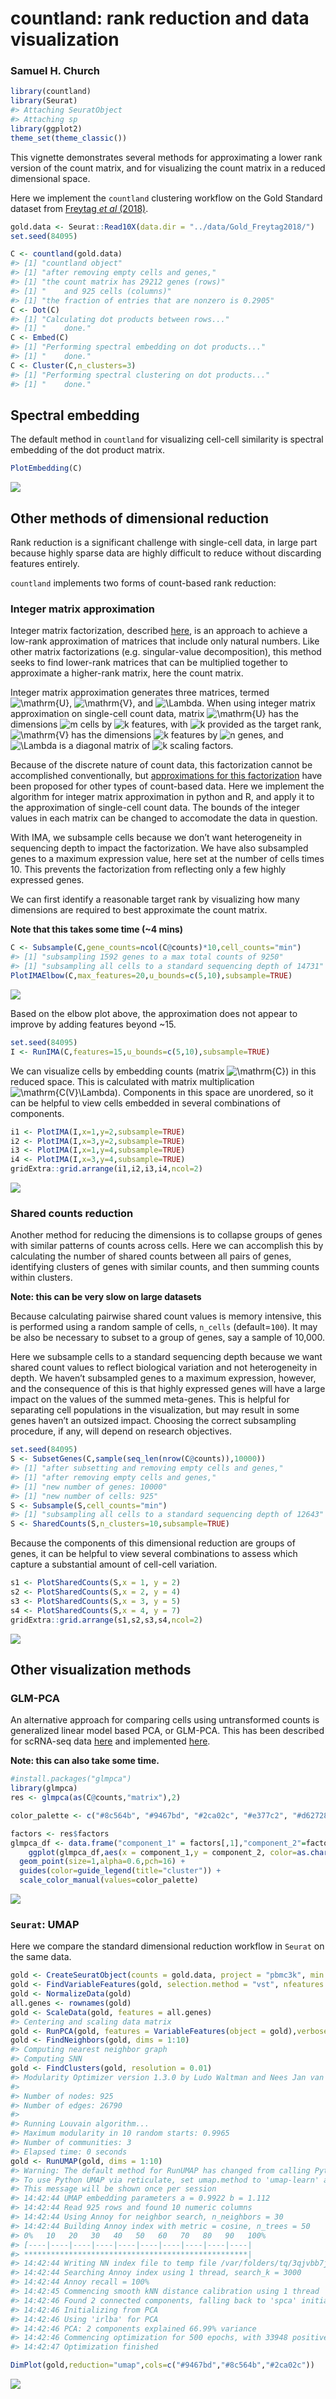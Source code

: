 countland: rank reduction and data visualization
================

### Samuel H. Church

``` r
library(countland)
library(Seurat)
#> Attaching SeuratObject
#> Attaching sp
library(ggplot2)
theme_set(theme_classic())
```

This vignette demonstrates several methods for approximating a lower
rank version of the count matrix, and for visualizing the count matrix
in a reduced dimensional space.

Here we implement the `countland` clustering workflow on the Gold
Standard dataset from [Freytag *et al*
(2018)](10.12688/f1000research.15809.2).

``` r
gold.data <- Seurat::Read10X(data.dir = "../data/Gold_Freytag2018/")
set.seed(84095)

C <- countland(gold.data)
#> [1] "countland object"
#> [1] "after removing empty cells and genes,"
#> [1] "the count matrix has 29212 genes (rows)"
#> [1] "    and 925 cells (columns)"
#> [1] "the fraction of entries that are nonzero is 0.2905"
C <- Dot(C)
#> [1] "Calculating dot products between rows..."
#> [1] "    done."
C <- Embed(C)
#> [1] "Performing spectral embedding on dot products..."
#> [1] "    done."
C <- Cluster(C,n_clusters=3)
#> [1] "Performing spectral clustering on dot products..."
#> [1] "    done."
```

## Spectral embedding

The default method in `countland` for visualizing cell-cell similarity
is spectral embedding of the dot product matrix.

``` r
PlotEmbedding(C)
```

![](vignette-rank-reduction_files/figure-gfm/spectral-1.png)<!-- -->

## Other methods of dimensional reduction

Rank reduction is a significant challenge with single-cell data, in
large part because highly sparse data are highly difficult to reduce
without discarding features entirely.

`countland` implements two forms of count-based rank reduction:

### Integer matrix approximation

Integer matrix factorization, described
[here](https://mtchu.math.ncsu.edu/Research/Papers/bindec05f.pdf), is an
approach to achieve a low-rank approximation of matrices that include
only natural numbers. Like other matrix factorizations
(e.g. singular-value decomposition), this method seeks to find
lower-rank matrices that can be multiplied together to approximate a
higher-rank matrix, here the count matrix.

Integer matrix approximation generates three matrices, termed
![\\mathrm{U}](https://latex.codecogs.com/png.image?%5Cdpi%7B110%7D&space;%5Cbg_white&space;%5Cmathrm%7BU%7D "\mathrm{U}"),
![\\mathrm{V}](https://latex.codecogs.com/png.image?%5Cdpi%7B110%7D&space;%5Cbg_white&space;%5Cmathrm%7BV%7D "\mathrm{V}"),
and
![\\Lambda](https://latex.codecogs.com/png.image?%5Cdpi%7B110%7D&space;%5Cbg_white&space;%5CLambda "\Lambda").
When using integer matrix approximation on single-cell count data,
matrix
![\\mathrm{U}](https://latex.codecogs.com/png.image?%5Cdpi%7B110%7D&space;%5Cbg_white&space;%5Cmathrm%7BU%7D "\mathrm{U}")
has the dimensions
![m](https://latex.codecogs.com/png.image?%5Cdpi%7B110%7D&space;%5Cbg_white&space;m "m")
cells by
![k](https://latex.codecogs.com/png.image?%5Cdpi%7B110%7D&space;%5Cbg_white&space;k "k")
features, with
![k](https://latex.codecogs.com/png.image?%5Cdpi%7B110%7D&space;%5Cbg_white&space;k "k")
provided as the target rank,
![\\mathrm{V}](https://latex.codecogs.com/png.image?%5Cdpi%7B110%7D&space;%5Cbg_white&space;%5Cmathrm%7BV%7D "\mathrm{V}")
has the dimensions
![k](https://latex.codecogs.com/png.image?%5Cdpi%7B110%7D&space;%5Cbg_white&space;k "k")
features by
![n](https://latex.codecogs.com/png.image?%5Cdpi%7B110%7D&space;%5Cbg_white&space;n "n")
genes, and
![\\Lambda](https://latex.codecogs.com/png.image?%5Cdpi%7B110%7D&space;%5Cbg_white&space;%5CLambda "\Lambda")
is a diagonal matrix of
![k](https://latex.codecogs.com/png.image?%5Cdpi%7B110%7D&space;%5Cbg_white&space;k "k")
scaling factors.

Because of the discrete nature of count data, this factorization cannot
be accomplished conventionally, but [approximations for this
factorization](https://github.com/kperros/SUSTain) have been proposed
for other types of count-based data. Here we implement the algorithm for
integer matrix approximation in python and R, and apply it to the
approximation of single-cell count data. The bounds of the integer
values in each matrix can be changed to accomodate the data in question.

With IMA, we subsample cells because we don’t want heterogeneity in
sequencing depth to impact the factorization. We have also subsampled
genes to a maximum expression value, here set at the number of cells
times 10. This prevents the factorization from reflecting only a few
highly expressed genes.

We can first identify a reasonable target rank by visualizing how many
dimensions are required to best approximate the count matrix.

**Note that this takes some time (\~4 mins)**

``` r
C <- Subsample(C,gene_counts=ncol(C@counts)*10,cell_counts="min")
#> [1] "subsampling 1592 genes to a max total counts of 9250"
#> [1] "subsampling all cells to a standard sequencing depth of 14731"
PlotIMAElbow(C,max_features=20,u_bounds=c(5,10),subsample=TRUE)
```

![](vignette-rank-reduction_files/figure-gfm/IMA-elbow-1.png)<!-- -->

Based on the elbow plot above, the approximation does not appear to
improve by adding features beyond \~15.

``` r
set.seed(84095)
I <- RunIMA(C,features=15,u_bounds=c(5,10),subsample=TRUE)
```

We can visualize cells by embedding counts (matrix
![\\mathrm{C}](https://latex.codecogs.com/png.image?%5Cdpi%7B110%7D&space;%5Cbg_white&space;%5Cmathrm%7BC%7D "\mathrm{C}"))
in this reduced space. This is calculated with matrix multiplication
![\\mathrm{C(V}\\Lambda)](https://latex.codecogs.com/png.image?%5Cdpi%7B110%7D&space;%5Cbg_white&space;%5Cmathrm%7BC%28V%7D%5CLambda%29 "\mathrm{C(V}\Lambda)").
Components in this space are unordered, so it can be helpful to view
cells embedded in several combinations of components.

``` r
i1 <- PlotIMA(I,x=1,y=2,subsample=TRUE)
i2 <- PlotIMA(I,x=3,y=2,subsample=TRUE)
i3 <- PlotIMA(I,x=1,y=4,subsample=TRUE)
i4 <- PlotIMA(I,x=3,y=4,subsample=TRUE)
gridExtra::grid.arrange(i1,i2,i3,i4,ncol=2)
```

![](vignette-rank-reduction_files/figure-gfm/plot-IMA-1.png)<!-- -->

### Shared counts reduction

Another method for reducing the dimensions is to collapse groups of
genes with similar patterns of counts across cells. Here we can
accomplish this by calculating the number of shared counts between all
pairs of genes, identifying clusters of genes with similar counts, and
then summing counts within clusters.

**Note: this can be very slow on large datasets**

Because calculating pairwise shared count values is memory intensive,
this is performed using a random sample of cells, `n_cells`
(default=`100`). It may be also be necessary to subset to a group of
genes, say a sample of 10,000.

Here we subsample cells to a standard sequencing depth because we want
shared count values to reflect biological variation and not
heterogeneity in depth. We haven’t subsampled genes to a maximum
expression, however, and the consequence of this is that highly
expressed genes will have a large impact on the values of the summed
meta-genes. This is helpful for separating cell populations in the
visualization, but may result in some genes haven’t an outsized impact.
Choosing the correct subsampling procedure, if any, will depend on
research objectives.

``` r
set.seed(84095)
S <- SubsetGenes(C,sample(seq_len(nrow(C@counts)),10000))
#> [1] "after subsetting and removing empty cells and genes,"
#> [1] "after removing empty cells and genes,"
#> [1] "new number of genes: 10000"
#> [1] "new number of cells: 925"
S <- Subsample(S,cell_counts="min")
#> [1] "subsampling all cells to a standard sequencing depth of 12643"
S <- SharedCounts(S,n_clusters=10,subsample=TRUE)
```

Because the components of this dimensional reduction are groups of
genes, it can be helpful to view several combinations to assess which
capture a substantial amount of cell-cell variation.

``` r
s1 <- PlotSharedCounts(S,x = 1, y = 2)
s2 <- PlotSharedCounts(S,x = 2, y = 4)
s3 <- PlotSharedCounts(S,x = 3, y = 5)
s4 <- PlotSharedCounts(S,x = 4, y = 7)
gridExtra::grid.arrange(s1,s2,s3,s4,ncol=2)
```

![](vignette-rank-reduction_files/figure-gfm/plot-shared-1.png)<!-- -->

## Other visualization methods

### GLM-PCA

An alternative approach for comparing cells using untransformed counts
is generalized linear model based PCA, or GLM-PCA. This has been
described for scRNA-seq data
[here](https://doi.org/10.1186/s13059-019-1861-6) and implemented
[here](https://github.com/willtownes/glmpca-py).

**Note: this can also take some time.**

``` r
#install.packages("glmpca")
library(glmpca)
res <- glmpca(as(C@counts,"matrix"),2)
```

``` r
color_palette <- c("#8c564b", "#9467bd", "#2ca02c", "#e377c2", "#d62728", "#17becf", "#bcbd22", "#ff7f0e", "#7f7f7f", "#1f77b4")

factors <- res$factors
glmpca_df <- data.frame("component_1" = factors[,1],"component_2"=factors[,2],"cluster"=C@cluster_labels)
    ggplot(glmpca_df,aes(x = component_1,y = component_2, color=as.character(cluster))) +
  geom_point(size=1,alpha=0.6,pch=16) +
  guides(color=guide_legend(title="cluster")) +
  scale_color_manual(values=color_palette)
```

![](vignette-rank-reduction_files/figure-gfm/plot-glmpca-1.png)<!-- -->

### `Seurat`: UMAP

Here we compare the standard dimensional reduction workflow in `Seurat`
on the same data.

``` r
gold <- CreateSeuratObject(counts = gold.data, project = "pbmc3k", min.cells = 1, min.features = 1)
gold <- FindVariableFeatures(gold, selection.method = "vst", nfeatures = 2000)
gold <- NormalizeData(gold)
all.genes <- rownames(gold)
gold <- ScaleData(gold, features = all.genes)
#> Centering and scaling data matrix
gold <- RunPCA(gold, features = VariableFeatures(object = gold),verbose=F)
gold <- FindNeighbors(gold, dims = 1:10)
#> Computing nearest neighbor graph
#> Computing SNN
gold <- FindClusters(gold, resolution = 0.01)
#> Modularity Optimizer version 1.3.0 by Ludo Waltman and Nees Jan van Eck
#> 
#> Number of nodes: 925
#> Number of edges: 26790
#> 
#> Running Louvain algorithm...
#> Maximum modularity in 10 random starts: 0.9965
#> Number of communities: 3
#> Elapsed time: 0 seconds
gold <- RunUMAP(gold, dims = 1:10)
#> Warning: The default method for RunUMAP has changed from calling Python UMAP via reticulate to the R-native UWOT using the cosine metric
#> To use Python UMAP via reticulate, set umap.method to 'umap-learn' and metric to 'correlation'
#> This message will be shown once per session
#> 14:42:44 UMAP embedding parameters a = 0.9922 b = 1.112
#> 14:42:44 Read 925 rows and found 10 numeric columns
#> 14:42:44 Using Annoy for neighbor search, n_neighbors = 30
#> 14:42:44 Building Annoy index with metric = cosine, n_trees = 50
#> 0%   10   20   30   40   50   60   70   80   90   100%
#> [----|----|----|----|----|----|----|----|----|----|
#> **************************************************|
#> 14:42:44 Writing NN index file to temp file /var/folders/tq/3qjvbb7j0_vg8ksxzrsmwlk80000gn/T//Rtmp3dgTWK/file1f5b4e22ff48
#> 14:42:44 Searching Annoy index using 1 thread, search_k = 3000
#> 14:42:44 Annoy recall = 100%
#> 14:42:45 Commencing smooth kNN distance calibration using 1 thread
#> 14:42:46 Found 2 connected components, falling back to 'spca' initialization with init_sdev = 1
#> 14:42:46 Initializing from PCA
#> 14:42:46 Using 'irlba' for PCA
#> 14:42:46 PCA: 2 components explained 66.99% variance
#> 14:42:46 Commencing optimization for 500 epochs, with 33948 positive edges
#> 14:42:47 Optimization finished
```

``` r
DimPlot(gold,reduction="umap",cols=c("#9467bd","#8c564b","#2ca02c"))
```

![](vignette-rank-reduction_files/figure-gfm/plot-seurat-1.png)<!-- -->
